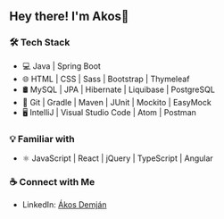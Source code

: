 ## Hey there! I'm Akos🌵
### 🛠 Tech Stack
- 💻 Java | Spring Boot
- 🌐 HTML | CSS | Sass | Bootstrap | Thymeleaf
- 🛢 MySQL | JPA | Hibernate | Liquibase | PostgreSQL 
- 🔧 Git | Gradle | Maven | JUnit | Mockito | EasyMock
- 🖥 IntelliJ | Visual Studio Code | Atom | Postman
### 💡 Familiar with
- ⚛️ JavaScript | React | jQuery | TypeScript | Angular
### ☕ Connect with Me
- LinkedIn: [Ákos Demján](www.linkedin.com/in/akos-demjan)
